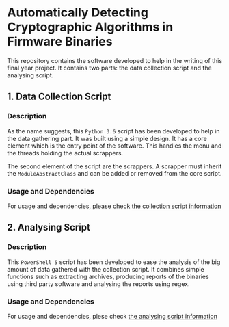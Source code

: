 # Automatically Detecting Cryptographic Algorithms in Firmware Binaries

This repository contains the software developed to help in the writing of this final year project. It contains two parts: the data collection script and the analysing script.  

## 1. Data Collection Script

### Description

As the name suggests, this ```Python 3.6``` script has been developed to help in the data gathering part. It was built using a simple design. It has
a core element which is the entry point of the software. This handles the menu and the threads holding the actual scrappers. 

The second element of the script are the scrappers. A scrapper must inherit the ```ModuleAbstractClass``` and can be added or removed from the core script. 

### Usage and Dependencies

For usage and dependencies, please check [the collection script information](COLLECTIONSCRIPT.md)

## 2. Analysing Script

### Description

This ```PowerShell 5``` script has been developed to ease the analysis of the big amount of data gathered with the collection script. It combines simple functions such as 
extracting archives, producing reports of the binaries using third party software and analysing the reports using regex. 

### Usage and Dependencies

For usage and dependencies, plese check [the analysing script information](ANALYSINGSCRIPT.md)